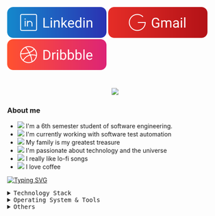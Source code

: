 <div>
  <a href="https://www.linkedin.com/in/andreaalencar" alt="Linkedin"><img src="assets/likedin.svg"/></a>
  <a href="mailto: aaugusto310@gmail.com" alt="Gmail"><img src="assets/gm2.svg"/></a>
  <a href="https://dribbble.com/Alencar26" alt="Dribbble"><img src="assets/dribbble.svg"/></a>
</div>

#
<p align="center">
  <img src="https://readme-typing-svg.herokuapp.com?color=F9C81D&center=true&vCenter=true&multiline=true&width=405&lines=%3E+Hello+everyone.+I'm+Andr%C3%A9+Alencar!"/>
</p>

### About me

- <img width="20" src="https://emojis.slackmojis.com/emojis/images/1626363216/47507/pepe-hacker.gif?1626363216" /> I'm a 6th semester student of software engineering.
- <img width="20" src="https://emojis.slackmojis.com/emojis/images/1600706728/10521/meow_code.gif?1600706728" /> I'm currently working with software test automation
- <img width="20" src="https://emojis.slackmojis.com/emojis/images/1531847724/4240/blob-hearts.gif?1531847724"> My family is my greatest treasure
- <img width="20" src="https://emojis.slackmojis.com/emojis/images/1613270271/12726/space_float.gif?1613270271" /> I'm passionate about technology and the universe
- <img width="20" src="https://emojis.slackmojis.com/emojis/images/1597320283/10003/catjam.gif?1597320283" /> I really like lo-fi songs
- <img width="20" src="https://emojis.slackmojis.com/emojis/images/1597485560/10024/coffee.png?1597485560" /> I love coffee

[![Typing SVG](https://readme-typing-svg.herokuapp.com?color=F9C81D&center=true&vCenter=true&multiline=true&width=405&lines=%F0%9F%8C%95+%F0%9F%8C%96+%F0%9F%8C%97+%F0%9F%8C%98+%F0%9F%8C%91+%F0%9F%8C%92+%F0%9F%8C%93+%F0%9F%8C%94+%F0%9F%8C%95)](https://git.io/typing-svg)
        <details>
          <summary style="font-family: monospace;">Technology Stack</summary>
          <img src="assets/java.svg"/> 
          <img src="assets/csharp.svg"/> 
          <img src="assets/test.svg"/> 
          <img src="assets/sql.svg"/>  
          <img src="assets/javascript.svg"/> 
          <img src="assets/html.svg"/> 
          <img src="assets/css.svg"/> 
          <img src="assets/typescript.svg"/> 
          <img src="assets/react.svg"/> 
        </details>
        <details>
          <summary style="font-family: monospace;">Operating System & Tools</summary>
          <div>
          <img src="assets/linux.svg"/> 
          <img src="assets/windows.svg"/> 
          <img src="assets/figma.svg"/> 
          <img src="assets/git.svg"/> 
          <img src="assets/docker.svg"/> 
          <img src="assets/bash.svg"/> 
          <img src="assets/visualstudio.svg"/> 
          <img src="assets/vscode.svg"/> 
          <img src="assets/intellij.svg"/> 
          <img src="assets/postman.svg"/> 
          <img src="assets/insomnia.svg"/> 
          <img src="assets/notion.svg"/> 
          <img src="assets/markdown.svg"/> 
          </div>
        </details>
        <details>
          <summary style="font-family: monospace;">Others</summary>
          <img src="assets/node.svg"/> 
          <img src="assets/elixir.svg"/> 
          <img src="assets/python.svg"/> 
          <img src="assets/next.svg"/> 
          <img src="assets/blazor.svg"/> 
          <img src="assets/spring.svg"/> 
          <img src="assets/selenium.svg"/> 
          <img src="assets/sass.svg"/> 
          <img src="assets/mongodb.svg"/>  
       </details>